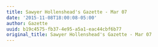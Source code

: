 ```yaml
---
title: Sawyer Hollenshead's Gazette - Mar 07
date: '2015-11-08T18:00:08-05:00'
author: Gazette
uuid: b19c4575-fb37-4e95-a5a1-eac44cbf6b77
original_title: Sawyer Hollenshead's Gazette - Mar 07
---
```


